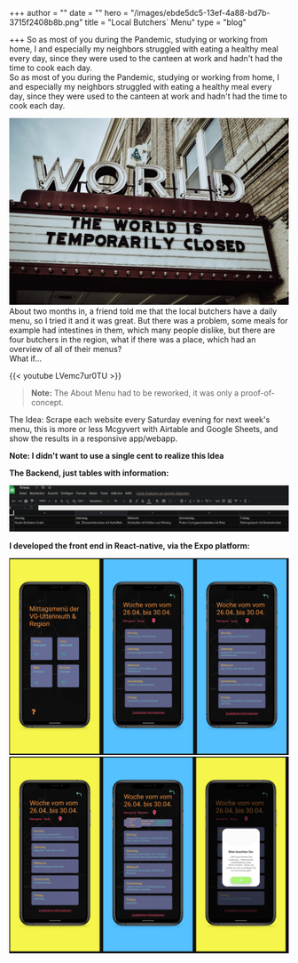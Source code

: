 +++
author = ""
date = ""
hero = "/images/ebde5dc5-13ef-4a88-bd7b-3715f2408b8b.png"
title = "Local Butchers´ Menu"
type = "blog"

+++
So as most of you during the Pandemic, studying or working from home, I and especially my neighbors struggled with eating a healthy meal every day, since they were used to the canteen at work and hadn't had the time to cook each day.  
So as most of you during the Pandemic, studying or working from home, I and especially my neighbors struggled with eating a healthy meal every day, since they were used to the canteen at work and hadn't had the time to cook each day.

![](/images/c0d87485-698a-4745-b65e-36e88fbb8a1b.jpeg)About two months in, a friend told me that the local butchers have a daily menu, so I tried it and it was great. But there was a problem, some meals for example had intestines in them, which many people dislike, but there are four butchers in the region, what if there was a place, which had an overview of all of their menus?  
What if...

{{< youtube LVemc7ur0TU >}}

> **Note:** The About Menu had to be reworked, it was only a proof-of-concept.

The Idea: Scrape each website every Saturday evening for next week's menu, this is more or less Mcgyvert with Airtable and Google Sheets, and show the results in a responsive app/webapp.  
  
**Note: I didn't want to use a single cent to realize this Idea**

**The Backend, just tables with information:**

![](/images/34e03e2a-d891-48a3-baff-261a3fb92890.png)

**I developed the front end in React-native, via the Expo platform:**

![](/images/3aa387db-21b2-4d13-a2db-15de89ed751b.png)![](/images/d6d94ea5-8983-4391-8d80-9823421c489f.png)